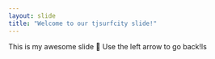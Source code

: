 ```yaml
---
layout: slide
title: "Welcome to our tjsurfcity slide!"
---
```

This is my awesome slide :tada:
Use the left arrow to go back!ls
